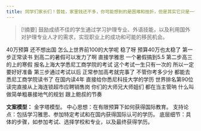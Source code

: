 ```yaml
---
title: 同学们家长们！普娃，家里钱还不多，你可能想到的是困难和挫折，但是其实它只是一个问题，我们一步一步来解决问题！教育 
---
```

 > [!摘要]
鼓励成绩不佳的学生通过学习护理专业、外语技能，以及利用国外对护理专业人才的需求，实现职业上的成功和可能的移民机会。

40万预算
还不想出国
怎么上世界前100的大学呢
稳了呀
预算40万也太稳了
第一步正常读书
到高二的暑假可以发力了啊
直接学雅思
一个暑假搞到5.5
第二步高三的上的寒假
报名上海大学悉尼工商学院的考试
这个考试一生只有一次的
所以一定要好好准备
第三步通过考试以后
正常参加高考就完事了
不管你考多少分
都能去悉尼工商学院读书了
在国内读4年
直接给你悉尼科技大学的学历
世界排名第90位
读完直接从上海连锁超市应聘销售岗
你们的大师兄大师姐们
都在当主管呐
什么叫做简单粗暴接地气的规划
跟上鲍叔的节奏

**文案模型：**
金字塔模型。
中心思想：在有限预算下如何获得国际教育。
支持论点：包括学习雅思、参加特定考试和在国内获得国际认可的学历。
底层细节：具体的步骤，如参加考试、选择学校和专业，以及最终获得学历。
